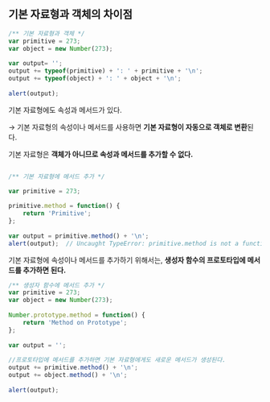 ## 기본 자료형과 객체의 차이점

```javascript 1.8
/** 기본 자료형과 객체 */
var primitive = 273;
var object = new Number(273);
        
var output= '';
output += typeof(primitive) + ': ' + primitive + '\n';
output += typeof(object) + ': ' + object + '\n';
    
alert(output);
```

기본 자료형에도 속성과 메서드가 있다.

→ 기본 자료형의 속성이나 메서드를 사용하면 **기본 자료형이 자동으로 객체로 변환**된다.

기본 자료형은 **객체가 아니므로 속성과 메서드를 추가할 수 없다.**

```javascript 1.8

/** 기본 자료형에 메서드 추가 */

var primitive = 273;
    
primitive.method = function() {  
    return 'Primitive';
};
    
var output = primitive.method() + '\n';
alert(output);  // Uncaught TypeError: primitive.method is not a function
```

기본 자료형에 속성이나 메서드를 추가하기 위해서는, **생성자 함수의 프로토타입에 메서드를 추가하면 된다.**

```javascript 1.8
/** 생성자 함수에 메서드 추가 */
var primitive = 273;
var object = new Number(273);
    
Number.prototype.method = function() {
    return 'Method on Prototype';
};
    
var output = '';
    
//프로토타입에 메서드를 추가하면 기본 자료형에게도 새로운 메서드가 생성된다.
output += primitive.method() + '\n';
output += object.method() + '\n';
    
alert(output);
```


